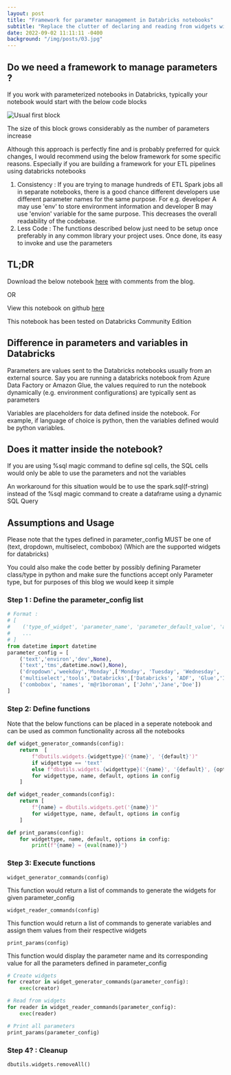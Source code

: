 ```yaml
---
layout: post
title: "Framework for parameter management in Databricks notebooks"
subtitle: "Replace the clutter of declaring and reading from widgets with functions"
date: 2022-09-02 11:11:11 -0400
background: "/img/posts/03.jpg"
---
```


## Do we need a framework to manage parameters ?

If you work with parameterized notebooks in Databricks, typically your notebook would start with the below code blocks

![Usual first block](../../../img/posts/2022-09-02-framework_for_parameter_management/2022-09-02-framework_for_parameter_management.png)

The size of this block grows considerably as the number of parameters increase

Although this approach is perfectly fine and is probably preferred for quick changes, I would recommend using the below framework for some specific reasons. Especially if you are building a framework for your ETL pipelines using databricks notebooks

1. Consistency : If you are trying to manage hundreds of ETL Spark jobs all in separate notebooks, there is a good chance different developers use different parameter names for the same purpose. For e.g. developer A may use 'env' to store environment information and developer B may use 'envion' variable for the same purpose. This decreases the overall readability of the codebase.
2. Less Code : The functions described below just need to be setup once preferably in any common library your project uses. Once done, its easy to invoke and use the parameters

## TL;DR

Download the below notebook [here](../../../notebooks/2022-09-02-framework_for_parameter_management.ipynb) with comments from the blog.

OR

View this notebook on github [here](https://github.com/mar1boroman/databricks-patterns/blob/main/notebooks/2022-09-01-framework_to_generate_and_read_parameters.ipynb)

This notebook has been tested on Databricks Community Edition

## Difference in parameters and variables in Databricks

Parameters are values sent to the Databricks notebooks usually from an external source. Say you are running a databricks notebook from Azure Data Factory or Amazon Glue, the values required to run the notebook dynamically (e.g. environment configurations) are typically sent as parameters

Variables are placeholders for data defined inside the notebook. For example, if language of choice is python, then the variables defined would be python variables.

## Does it matter inside the notebook?

If you are using %sql magic command to define sql cells, the SQL cells would only be able to use the parameters and not the variables

An workaround for this situation would be to use the spark.sql(f-string) instead of the %sql magic command to create a dataframe using a dynamic SQL Query

## Assumptions and Usage

Please note that the types defined in parameter_config MUST be one of (text, dropdown, multiselect, combobox) (Which are the supported widgets for databricks)

You could also make the code better by possibly defining Parameter class/type in python and make sure the functions accept only Parameter type, but for purposes of this blog we would keep it simple

### Step 1 : Define the parameter_config list

```python
# Format :
# [
#    ('type_of_widget', 'parameter_name', 'parameter_default_value', 'additional_options (None for widget type text)'),
#    ...
# ]
from datetime import datetime
parameter_config = [
    ('text','environ','dev',None),
    ('text','tms',datetime.now(),None),
    ('dropdown','weekday','Monday',['Monday', 'Tuesday', 'Wednesday', 'Thursday', 'Friday', 'Saturday', 'Sunday']),
    ('multiselect','tools','Databricks',['Databricks', 'ADF', 'Glue','Informatica','Datastage']),
    ('combobox', 'names', 'm@r1boroman', ['John','Jane','Doe'])
]
```

### Step 2: Define functions

Note that the below functions can be placed in a seperate notebook and can be used as common functionality across all the notebooks

```python
def widget_generator_commands(config):
    return  [
        f"dbutils.widgets.{widgettype}('{name}', '{default}')"
        if widgettype == 'text'
        else f"dbutils.widgets.{widgettype}('{name}', '{default}', {options})"
        for widgettype, name, default, options in config
    ]

def widget_reader_commands(config):
    return [
        f"{name} = dbutils.widgets.get('{name}')"
        for widgettype, name, default, options in config
    ]

def print_params(config):
    for widgettype, name, default, options in config:
        print(f"{name} = {eval(name)}")

```

### Step 3: Execute functions

`widget_generator_commands(config)`

This function would return a list of commands to generate the widgets for given parameter_config

`widget_reader_commands(config)`

This function would return a list of commands to generate variables and assign them values from their respective widgets

`print_params(config)`

This function would display the parameter name and its corresponding value for all the parameters defined in parameter_config

```python
# Create widgets
for creator in widget_generator_commands(parameter_config):
    exec(creator)

# Read from widgets
for reader in widget_reader_commands(parameter_config):
    exec(reader)

# Print all parameters
print_params(parameter_config)
```

### Step 4? : Cleanup

```python
dbutils.widgets.removeAll()
```
